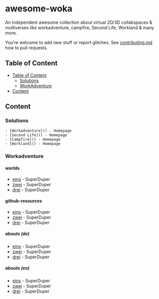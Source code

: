 # awesome-woka
An independent awesome collection about virtual 2D/3D collabspaces &amp; multiverses like workadventure, campfire, Second Life, Workland &amp; many more.

You're welcome to add new stuff or report glitches. See [contributing.md](contributing.md) how to pull requests.  


## Table of Content
- [Table of Content](#table-of-content)
  - [Solutions](#solutions)
  - [WorkAdventure](#workadventure)
- [Content](#content)

## Content

### Solutions
    - [Workadventure]() - Homepage
    - [Second Life]() - Homepage
    - [Campfire]() - Homepage
    - [Workland]() - Homepage
    
### Workadventure
#### worlds
- [eins]() - SuperDuper
- [zwei]() - SuperDuper
- [drei]() - SuperDuper

#### github-resources
- [eins]() - SuperDuper
- [zwei]() - SuperDuper
- [drei]() - SuperDuper

##### abouts (de)
- [eins]() - SuperDuper
- [zwei]() - SuperDuper
- [drei]() - SuperDuper

##### abouts (en)
- [eins]() - SuperDuper
- [zwei]() - SuperDuper
- [drei]() - SuperDuper
